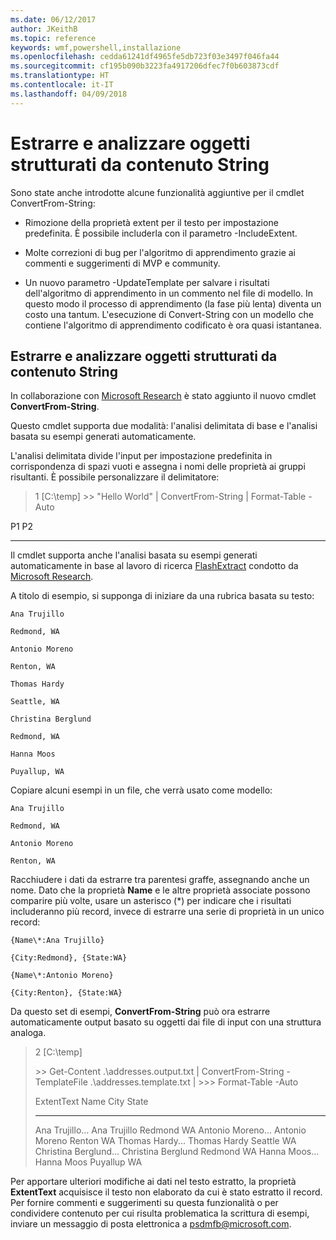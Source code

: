```yaml
---
ms.date: 06/12/2017
author: JKeithB
ms.topic: reference
keywords: wmf,powershell,installazione
ms.openlocfilehash: cedda61241df4965fe5db723f03e3497f046fa44
ms.sourcegitcommit: cf195b090b3223fa4917206dfec7f0b603873cdf
ms.translationtype: HT
ms.contentlocale: it-IT
ms.lasthandoff: 04/09/2018
---
```

# <a name="extract-and-parse-structured-objects-out-of-string"></a>Estrarre e analizzare oggetti strutturati da contenuto String
Sono state anche introdotte alcune funzionalità aggiuntive per il cmdlet ConvertFrom-String:

-   Rimozione della proprietà extent per il testo per impostazione predefinita. È possibile includerla con il parametro -IncludeExtent.

-   Molte correzioni di bug per l'algoritmo di apprendimento grazie ai commenti e suggerimenti di MVP e community.

-   Un nuovo parametro -UpdateTemplate per salvare i risultati dell'algoritmo di apprendimento in un commento nel file di modello. In questo modo il processo di apprendimento (la fase più lenta) diventa un costo una tantum. L'esecuzione di Convert-String con un modello che contiene l'algoritmo di apprendimento codificato è ora quasi istantanea.


<a name="extract-and-parse-structured-objects-out-of-string-content"></a>Estrarre e analizzare oggetti strutturati da contenuto String
----------------------------------------------------------

In collaborazione con [Microsoft Research](http://research.microsoft.com/) è stato aggiunto il nuovo cmdlet **ConvertFrom-String**.

Questo cmdlet supporta due modalità: l'analisi delimitata di base e l'analisi basata su esempi generati automaticamente.

L'analisi delimitata divide l'input per impostazione predefinita in corrispondenza di spazi vuoti e assegna i nomi delle proprietà ai gruppi risultanti. È possibile personalizzare il delimitatore:

> 1 \[C:\\temp\] &gt;&gt; "Hello World" | ConvertFrom-String | Format-Table -Auto

P1    P2
--    --

Il cmdlet supporta anche l'analisi basata su esempi generati automaticamente in base al lavoro di ricerca [FlashExtract](http://research.microsoft.com/en-us/um/people/sumitg/flashextract.html) condotto da [Microsoft Research](http://research.microsoft.com).

A titolo di esempio, si supponga di iniziare da una rubrica basata su testo:

    Ana Trujillo

    Redmond, WA

    Antonio Moreno

    Renton, WA

    Thomas Hardy

    Seattle, WA

    Christina Berglund

    Redmond, WA

    Hanna Moos

    Puyallup, WA

Copiare alcuni esempi in un file, che verrà usato come modello:

    Ana Trujillo

    Redmond, WA

    Antonio Moreno

    Renton, WA



Racchiudere i dati da estrarre tra parentesi graffe, assegnando anche un nome. Dato che la proprietà **Name** e le altre proprietà associate possono comparire più volte, usare un asterisco (\*) per indicare che i risultati includeranno più record, invece di estrarre una serie di proprietà in un unico record:

    {Name\*:Ana Trujillo}

    {City:Redmond}, {State:WA}

    {Name\*:Antonio Moreno}

    {City:Renton}, {State:WA}

Da questo set di esempi, **ConvertFrom-String** può ora estrarre automaticamente output basato su oggetti dai file di input con una struttura analoga.

> 2 \[C:\\temp\]
>
> &gt;&gt; Get-Content .\\addresses.output.txt | ConvertFrom-String -TemplateFile .\\addresses.template.txt | &gt;&gt;&gt; Format-Table -Auto
>
> ExtentText                     Name               City     State
> ----------                     ----               ----     -----
> Ana Trujillo...                Ana Trujillo       Redmond  WA Antonio Moreno...              Antonio Moreno     Renton   WA Thomas Hardy...                Thomas Hardy       Seattle  WA Christina Berglund...          Christina Berglund Redmond  WA Hanna Moos...                  Hanna Moos         Puyallup WA

Per apportare ulteriori modifiche ai dati nel testo estratto, la proprietà **ExtentText** acquisisce il testo non elaborato da cui è stato estratto il record. Per fornire commenti e suggerimenti su questa funzionalità o per condividere contenuto per cui risulta problematica la scrittura di esempi, inviare un messaggio di posta elettronica a <psdmfb@microsoft.com>.